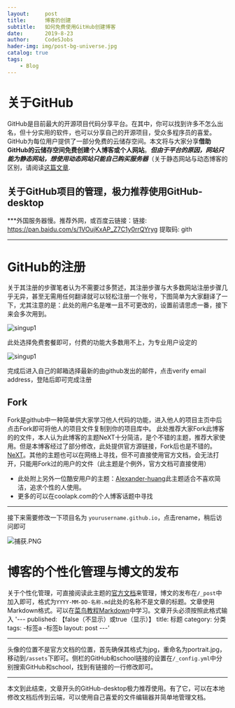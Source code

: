 ```yaml
---
layout:     post
title:      博客的创建
subtitle:   如何免费使用GitHub创建博客
date:       2019-8-23
author:     CodeSJobs
hader-img: img/post-bg-universe.jpg
catalog: true
tags:
    - Blog
---
```


# 关于GitHub #

GitHub是目前最大的开源项目代码分享平台。在其中，你可以找到许多不怎么出名，但十分实用的软件，也可以分享自己的开源项目，受众多程序员的喜爱。GitHub为每位用户提供了一部分免费的云储存空间。本文将与大家分享**借助GitHub的云储存空间免费创建个人博客或个人网站**。***但由于平台的原因，网站只能为静态网站，想使用动态网站只能自己购买服务器***（关于静态网站与动态博客的区别，请阅读[这篇文章](https://www.cnblogs.com/bluesungz/p/5955170.html).

## 关于GitHub项目的管理，极力推荐使用GitHub-desktop ##
***外国服务器慢。推荐外网，或百度云链接：链接: https://pan.baidu.com/s/1VOujKxAP_Z7C1y0rrQYryg 提取码: gith

***

# GitHub的注册 #

关于其注册的步骤笔者认为不需要过多赘述，其注册步骤与大多数网站注册步骤几乎无异，甚至无需用任何翻译就可以轻松注册一个账号，下图简单为大家翻译了一下，尤其注意的是：此处的用户名是唯一且不可更改的，设置前请思虑一番，接下来会多次用到。



![singup1](https://raw.githubusercontent.com/codesjobs/codesjobs.github.io/master/_posts/image/githubandblog/signup.png)

此处选择免费套餐即可，付费的功能大多数用不上，为专业用户设定的

![singup1](https://raw.githubusercontent.com/codesjobs/codesjobs.github.io/master/_posts/image/githubandblog/sing.PNG)

完成后进入自己的邮箱选择最新的由github发出的邮件，点击verify email address，登陆后即可完成注册

## Fork ##
Fork是github中一种简单供大家学习他人代码的功能，进入他人的项目主页中后点击Fork即可将他人的项目文件复制到你的项目库中。
此处推荐大家Fork此博客的的文件，本人认为此博客的主题NeXT十分简洁，是个不错的主题，推荐大家使用。但是本博客经过了部分修改，此处提供官方源链接，Fork后也是不错的。[NeXT](https://github.com/simpleyyt/jekyll-theme-next)。其他的主题也可以在网络上寻找，但不可直接使用官方文档，会无法打开，只能用Fork过的用户的文件（此主题是个例外，官方文档可直接使用）

 * 此处附上另外一位酷安用户的主题：[Alexander-huang](https://github.com/Alexander-Huang/Alexander-Huang.github.io)此主题适合不喜欢简洁，追求个性的人使用。
 * 更多的可以在coolapk.com的个人博客话题中寻找

***

接下来需要修改一下项目名为 `yourusername.github.io`，点击rename，稍后访问即可

![捕获.PNG](https://i.loli.net/2019/09/08/Gydnp3b1cYgQsLq.png)

# 博客的个性化管理与博文的发布 #

关于个性化管理，可直接阅读此主题的[官方文档](http://theme-next.simpleyyt.com/)来管理，博文的发布在`/_post`中加入即可，格式为`YYYY-MM-DD-名称.md`此处的名称不是文章的标题。文章使用Markdown格式。可以在[菜鸟教程Markdown](https://www.runoob.com/markdown/md-tutorial.html)中学习。文章开头必须按照此格式输入
'---
published: 【false（不显示）或true（显示）】
title: 标题
category: 分类
tags: 
  -标签a
  -标签b
layout: post
---'

***

头像的位置不是官方文档的位置，首先确保其格式为jpg，重命名为portrait.jpg，移动到`/assets`下即可。侧栏的GitHub和school链接的设置在`/_config.yml`中分别搜索GitHub和school，找到有链接的一行修改即可。

***

本文到此结束，文章开头的GitHub-desktop极力推荐使用。有了它，可以在本地修改文档后传到云端，可以使用自己喜爱的文件编辑器并简单地管理文档。